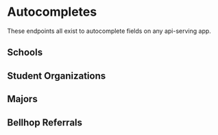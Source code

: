 # Autocompletes
These endpoints all exist to autocomplete fields on any api-serving app.

## Schools 

## Student Organizations

## Majors

## Bellhop Referrals
